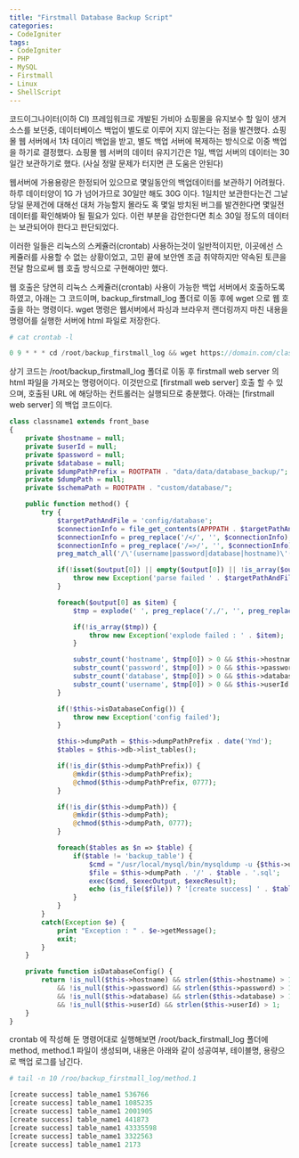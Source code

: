 ```yaml
---
title: "Firstmall Database Backup Script"
categories:
- CodeIgniter
tags:
- CodeIgniter
- PHP
- MySQL
- Firstmall
- Linux
- ShellScript
---
```


코드이그나이터(이하 CI) 프레임워크로 개발된 가비아 쇼핑몰을 유지보수 할 일이 생겨 소스를 보던중, 데이터베이스 백업이 별도로 이루어 지지 않는다는 점을 발견했다. 
쇼핑몰 웹 서버에서 1차 데이리 백업을 받고, 별도 백업 서버에 복제하는 방식으로 이중 백업을 하기로 결정했다. 
쇼핑몰 웹 서버의 데이터 유지기간은 1일, 백업 서버의 데이터는 30일간 보관하기로 했다. (사실 정말 문제가 터지면 큰 도움은 안된다)

웹서버에 가용용량은 한정되어 있으므로 몇일동안의 백업데이터를 보관하기 어려웠다. 하루 데이터양이 1G 가 넘어가므로 30일만 해도 30G 이다. 
1일치만 보관한다는건 그날 당일 문제건에 대해선 대처 가능할지 몰라도 혹 몇일 방치된 버그를 발견한다면 몇일전 데이터를 확인해봐야 될 필요가 있다. 
이런 부분을 감안한다면 최소 30일 정도의 데이터는 보관되어야 한다고 판단되었다.

이러한 일들은 리눅스의 스케쥴러(crontab) 사용하는것이 일반적이지만, 이곳에선 스케쥴러를 사용할 수 없는 상황이었고, 고민 끝에 보안엔 조금 취약하지만 약속된 토큰을 전달 함으로써 웹 호출 방식으로 구현해야만 했다.

웹 호출은 당연히 리눅스 스케쥴러(crontab) 사용이 가능한 백업 서버에서 호출하도록 하였고, 아래는 그 코드이며, backup_firstmall_log 폴더로 이동 후에 wget 으로 웹 호출을 하는 명령이다. 
wget 명령은 웹서버에서 파싱과 브라우저 랜더링까지 마친 내용을 명령어를 실행한 서버에 html 파일로 저장한다.

```php
# cat crontab -l

0 9 * * * cd /root/backup_firstmall_log && wget https://domain.com/classname1/method
```

상기 코드는 /root/backup_firstmall_log 폴더로 이동 후 firstmall web server 의 html 파일을 가져오는 명령어이다. 이것만으로 [firstmall web server] 호출 할 수 있으며, 호출된 URL 에 해당하는 컨트롤러는 실행되므로 충분했다. 아래는 [firstmall web server] 의 백업 코드이다.

```php
class classname1 extends front_base
{
    private $hostname = null;
    private $userId = null;
    private $password = null;
    private $database = null;
    private $dumpPathPrefix = ROOTPATH . "data/data/database_backup/";
    private $dumpPath = null;
    private $schemaPath = ROOTPATH . "custom/database/";

    public function method() {
        try {
            $targetPathAndFile = 'config/database';
            $connectionInfo = file_get_contents(APPPATH . $targetPathAndFile . EXT);
            $connectionInfo = preg_replace('/</', '', $connectionInfo);
            $connectionInfo = preg_replace('/=>/', '', $connectionInfo);
            preg_match_all('/\'(username|password|database|hostname)\'(.+),/i', $connectionInfo, $output);

            if(!isset($output[0]) || empty($output[0]) || !is_array($output[0])) {
                throw new Exception('parse failed ' . $targetPathAndFile);
            }

            foreach($output[0] as $item) {
                $tmp = explode(' ', preg_replace('/,/', '', preg_replace('/\'/', '', $item)));

                if(!is_array($tmp)) {
                    throw new Exception('explode failed : ' . $item);
                }

                substr_count('hostname', $tmp[0]) > 0 && $this->hostname = $tmp[2];
                substr_count('password', $tmp[0]) > 0 && $this->password = $tmp[2];
                substr_count('database', $tmp[0]) > 0 && $this->database = $tmp[2];
                substr_count('username', $tmp[0]) > 0 && $this->userId = $tmp[2];
            }

            if(!$this->isDatabaseConfig()) {
                throw new Exception('config failed');
            }

            $this->dumpPath = $this->dumpPathPrefix . date('Ymd');
            $tables = $this->db->list_tables();

            if(!is_dir($this->dumpPathPrefix)) {
                @mkdir($this->dumpPathPrefix);
                @chmod($this->dumpPathPrefix, 0777);
            }

            if(!is_dir($this->dumpPath)) {
                @mkdir($this->dumpPath);
                @chmod($this->dumpPath, 0777);
            }

            foreach($tables as $n => $table) {
                if($table != 'backup_table') {
                    $cmd = "/usr/local/mysql/bin/mysqldump -u {$this->userId} -p{$this->password} {$this->database} {$table} > {$this->dumpPath}/{$table}.sql 2> /dev/null";
                    $file = $this->dumpPath . '/' . $table . '.sql';
                    exec($cmd, $execOutput, $execResult);
                    echo (is_file($file)) ? '[create success] ' . $table . ' ' . filesize($file) . PHP_EOL : '[fail] ' . $table . PHP_EOL;
                }
            }
        }
        catch(Exception $e) {
            print "Exception : " . $e->getMessage();
            exit;
        }
    }

    private function isDatabaseConfig() {
        return !is_null($this->hostname) && strlen($this->hostname) > 1
            && !is_null($this->password) && strlen($this->password) > 1
            && !is_null($this->database) && strlen($this->database) > 1
            && !is_null($this->userId) && strlen($this->userId) > 1;
    }
}
```

crontab 에 작성해 둔 명령어대로 실행해보면 /root/back_firstmall_log 폴더에 method, method.1 파일이 생성되며, 내용은 아래와 같이 성공여부, 테이블명, 용량으로 백업 로그를 남긴다.

```php
# tail -n 10 /roo/backup_firstmall_log/method.1

[create success] table_name1 536766
[create success] table_name1 1085235
[create success] table_name1 2001905
[create success] table_name1 441873
[create success] table_name1 43335598
[create success] table_name1 3322563
[create success] table_name1 2173
```